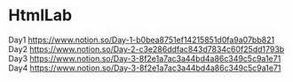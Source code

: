 # HtmlLab
Day1  https://www.notion.so/Day-1-b0bea8751ef14215851d0fa9a07bb821
Day2  https://www.notion.so/Day-2-c3e286ddfac843d7834c60f25dd1793b
Day3  https://www.notion.so/Day-3-8f2e1a7ac3a44bd4a86c349c5c9a1e71
Day4  https://www.notion.so/Day-3-8f2e1a7ac3a44bd4a86c349c5c9a1e71
